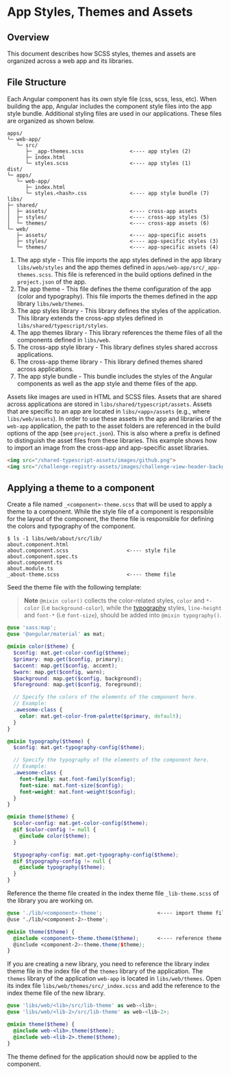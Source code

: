 # App Styles, Themes and Assets

## Overview

This document describes how SCSS styles, themes and assets are organized across a web app and its
libraries.

## File Structure

Each Angular component has its own style file (css, scss, less, etc). When building the app, Angular
includes the component style files into the app style bundle. Additional styling files are used in
our applications. These files are organized as shown below.

```console
apps/
└─ web-app/
   └─ src/
      ├─ _app-themes.scss               <---- app styles (2)
      ├─ index.html
      └─ styles.scss                    <---- app styles (1)
dist/
└─ apps/
   └─ web-app/
      ├─ index.html
      └─ styles.<hash>.css              <---- app style bundle (7)
libs/
├─ shared/
│  ├─ assets/                           <---- cross-app assets
│  ├─ styles/                           <---- cross-app styles (5)
│  └─ themes/                           <---- cross-app assets (6)
└─ web/
   ├─ assets/                           <---- app-specific assets
   ├─ styles/                           <---- app-specific styles (3)
   └─ themes/                           <---- app-specific assets (4)
```

1. The app style - This file imports the app styles defined in the app library `libs/web/styles` and
   the app themes defined in `apps/web-app/src/_app-themes.scss`. This file is referenced in the
   build options defined in the `project.json` of the app.
2. The app theme - This file defines the theme configuration of the app (color and typography). This
   file imports the themes defined in the app library `libs/web/themes`.
3. The app styles library - This library defines the styles of the application. This library extends
   the cross-app styles defined in `libs/shared/typescript/styles`.
4. The app themes library - This library references the theme files of all the components defined in
   `libs/web`.
5. The cross-app style library - This library defines styles shared accross applications.
6. The cross-app theme library - This library defined themes shared across applications.
7. The app style bundle - This bundle includes the styles of the Angular components as well as the
   app style and theme files of the app.

Assets like images are used in HTML and SCSS files. Assets that are shared across applications are
stored in `libs/shared/typescript/assets`. Assets that are specific to an app are located in
`libs/<app>/assets` (e.g., where `libs/web/assets`). In order to use these assets in the app and
libraries of the `web-app` application, the path to the asset folders are referenced in the build
options of the app (see `project.json`). This is also where a prefix is defined to distinguish the
asset files from these libraries. This example shows how to import an image from the cross-app and
app-specific asset libraries.

```html
<img src="/shared-typescript-assets/images/github.png">
<img src="/challenge-registry-assets/images/challenge-view-header-background.png">
```

## Applying a theme to a component

Create a file named `_<component>-theme.scss` that will be used to apply a theme to a component.
While the style file of a component is responsible for the layout of the component, the theme file
is responsible for defining the colors and typography of the component.

```console
$ ls -1 libs/web/about/src/lib/
about.component.html
about.component.scss                   <---- style file
about.component.spec.ts
about.component.ts
about.module.ts
_about-theme.scss                      <---- theme file
```

Seed the theme file with the following template:

> **Note**
> `@mixin color()` collects the color-related styles, `color` and `*-color` (i.e `background-color`), while the
[typography](https://www.w3schools.com/cssref/pr_font_font.asp) styles, `line-height` and `font-*` (i.e `font-size`), should be added into `@mixin typography()`.

```scss
@use 'sass:map';
@use '@angular/material' as mat;

@mixin color($theme) {
  $config: mat.get-color-config($theme);
  $primary: map.get($config, primary);
  $accent: map.get($config, accent);
  $warn: map.get($config, warn);
  $background: map.get($config, background);
  $foreground: map.get($config, foreground);

  // Specify the colors of the elements of the component here.
  // Example:
  .awesome-class {
    color: mat.get-color-from-palette($primary, default);
  }
}

@mixin typography($theme) {
  $config: mat.get-typography-config($theme);

  // Specify the typography of the elements of the component here.
  // Example:
  .awesome-class {
    font-family: mat.font-family($config);
    font-size: mat.font-size($config);
    font-weight: mat.font-weight($config);
  }
}

@mixin theme($theme) {
  $color-config: mat.get-color-config($theme);
  @if $color-config != null {
    @include color($theme);
  }

  $typography-config: mat.get-typography-config($theme);
  @if $typography-config != null {
    @include typography($theme);
  }
}
```

Reference the theme file created in the index theme file `_lib-theme.scss` of the library you are
working on.

```scss
@use './lib/<component>-theme';                  <---- import theme file
@use './lib/<component-2>-theme';

@mixin theme($theme) {
  @include <component>-theme.theme($theme);      <---- reference theme file
  @include <component-2>-theme.theme($theme);
}
```

If you are creating a new library, you need to reference the library index theme file in the index
file of the `themes` library of the application. The `themes` library of the application `web-app`
is located in `libs/web/themes`. Open its index file `libs/web/themes/src/_index.scss` and add the
reference to the index theme file of the new library.

```scss
@use 'libs/web/<lib>/src/lib-theme' as web-<lib>;
@use 'libs/web/<lib-2>/src/lib-theme' as web-<lib-2>;

@mixin theme($theme) {
  @include web-<lib>.theme($theme);
  @include web-<lib-2>.theme($theme);
}
```

The theme defined for the application should now be applied to the component.